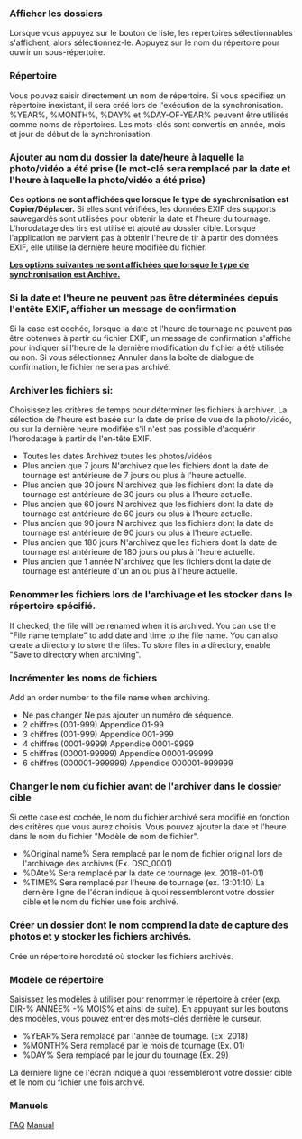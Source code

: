 ### Afficher les dossiers
Lorsque vous appuyez sur le bouton de liste, les répertoires sélectionnables s'affichent, alors sélectionnez-le. Appuyez sur le nom du répertoire pour ouvrir un sous-répertoire.

### Répertoire
Vous pouvez saisir directement un nom de répertoire. Si vous spécifiez un répertoire inexistant, il sera créé lors de l'exécution de la synchronisation.
%YEAR%, %MONTH%, %DAY% et %DAY-OF-YEAR% peuvent être utilisés comme noms de répertoires. Les mots-clés sont convertis en année, mois et jour de début de la synchronisation.

### Ajouter au nom du dossier la date/heure à laquelle la photo/vidéo a été prise (le mot-clé sera remplacé par la date et l'heure à laquelle la photo/vidéo a été prise)
**Ces options ne sont affichées que lorsque le type de synchronisation est Copier/Déplacer.**
Si elles sont vérifiées, les données EXIF des supports sauvegardés sont utilisées pour obtenir la date et l'heure du tournage. L'horodatage des tirs est utilisé et ajouté au dossier cible. Lorsque l'application ne parvient pas à obtenir l'heure de tir à partir des données EXIF, elle utilise la dernière heure modifiée du fichier. 

**<u>Les options suivantes ne sont affichées que lorsque le type de synchronisation est Archive.</u>**

### Si la date et l'heure ne peuvent pas être déterminées depuis l'entête EXIF, afficher un message de confirmation
Si la case est cochée, lorsque la date et l'heure de tournage ne peuvent pas être obtenues à partir du fichier EXIF, un message de confirmation s'affiche pour indiquer si l'heure de la dernière modification du fichier a été utilisée ou non. Si vous sélectionnez Annuler dans la boîte de dialogue de confirmation, le fichier ne sera pas archivé. 

### Archiver les fichiers si:
Choisissez les critères de temps pour déterminer les fichiers à archiver. La sélection de l'heure est basée sur la date de prise de vue de la photo/vidéo, ou sur la dernière heure modifiée s'il n'est pas possible d'acquérir l'horodatage à partir de l'en-tête EXIF.

- Toutes les dates
 Archivez toutes les photos/vidéos
- Plus ancien que 7 jours
 N'archivez que les fichiers dont la date de tournage est antérieure de 7 jours ou plus à l'heure actuelle.
- Plus ancien que 30 jours
 N'archivez que les fichiers dont la date de tournage est antérieure de 30 jours ou plus à l'heure actuelle.
- Plus ancien que 60 jours
 N'archivez que les fichiers dont la date de tournage est antérieure de 60 jours ou plus à l'heure actuelle.
- Plus ancien que 90 jours
 N'archivez que les fichiers dont la date de tournage est antérieure de 90 jours ou plus à l'heure actuelle.
- Plus ancien que 180 jours
 N'archivez que les fichiers dont la date de tournage est antérieure de 180 jours ou plus à l'heure actuelle.
- Plus ancien que 1 année
 N'archivez que les fichiers dont la date de tournage est antérieure d'un an ou plus à l'heure actuelle. 

### Renommer les fichiers lors de l'archivage et les stocker dans le répertoire spécifié.
If checked, the file will be renamed when it is archived. You can use the "File name template" to add date and time to the file name. You can also create a directory to store the files. To store files in a directory, enable "Save to directory when archiving". 

### Incrémenter les noms de fichiers
Add an order number to the file name when archiving.

- Ne pas changer
Ne pas ajouter un numéro de séquence.
- 2 chiffres (001-999)
Appendice 01-99
- 3 chiffres (001-999)
Appendice 001-999
- 4 chiffres (0001-9999)
Appendice 0001-9999
- 5 chiffres (00001-99999)
Appendice 00001-99999
- 6 chiffres (000001-999999)
Appendice 000001-999999

### Changer le nom du fichier avant de l'archiver dans le dossier cible 
Si cette case est cochée, le nom du fichier archivé sera modifié en fonction des critères que vous aurez choisis. Vous pouvez ajouter la date et l'heure dans le nom du fichier "Modèle de nom de fichier".

- %Original name%
Sera remplacé par le nom de fichier original lors de l'archivage des archives (Ex. DSC_0001)
- %DAte%
Sera remplacé par la date de tournage (ex. 2018-01-01)
- %TIME%
Sera remplacé par l'heure de tournage (ex. 13:01:10)
La dernière ligne de l'écran indique à quoi ressembleront votre dossier cible et le nom du fichier une fois archivé.

### Créer un dossier dont le nom comprend la date de capture des photos et y stocker les fichiers archivés.
Crée un répertoire horodaté où stocker les fichiers archivés.

### Modèle de répertoire
Saisissez les modèles à utiliser pour renommer le répertoire à créer (exp. DIR-% ANNÉE% -% MOIS% et ainsi de suite). En appuyant sur les boutons des modèles, vous pouvez entrer des mots-clés derrière le curseur.

- %YEAR%
Sera remplacé par l'année de tournage. (Ex. 2018)
- %MONTH%
Sera remplacé par le mois de tournage (Ex. 01)
- %DAY%
Sera remplacé par le jour du tournage (Ex. 29)

La dernière ligne de l'écran indique à quoi ressembleront votre dossier cible et le nom du fichier une fois archivé.

### Manuels
[FAQ](https://sentaroh.github.io/Documents/SMBSync2/SMBSync2_FAQ_FR.htm)
[Manual](https://sentaroh.github.io/Documents/SMBSync2/SMBSync2_Desc_EN.htm) 
